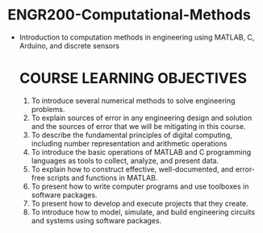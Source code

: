 # ENGR200-Computational-Methods
- Introduction to computation methods in engineering using MATLAB, C, Arduino, and discrete sensors

  # COURSE LEARNING OBJECTIVES
  1. To introduce several numerical methods to solve engineering problems.
  2. To explain sources of error in any engineering design and solution and the sources of error that we will be mitigating in this course.
  3. To describe the fundamental principles of digital computing, including number representation and arithmetic operations
  4. To introduce the basic operations of MATLAB and C programming languages as tools to collect, analyze, and present data.
  5. To explain how to construct effective, well-documented, and error-free scripts and functions in MATLAB.
  6. To present how to write computer programs and use toolboxes in software packages.
  7. To present how to develop and execute projects that they create.
  8. To introduce how to model, simulate, and build engineering circuits and systems using software packages.
